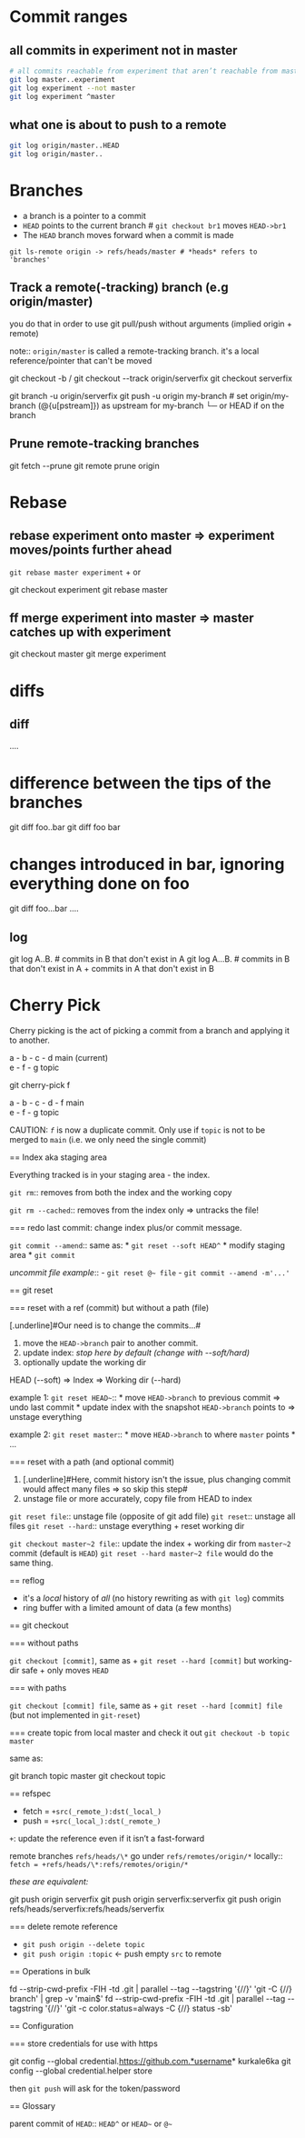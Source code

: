 # Commit ranges

## all commits in experiment not in master
```sh
# all commits reachable from experiment that aren’t reachable from master
git log master..experiment
git log experiment --not master
git log experiment ^master
```

## what one is about to push to a remote
```sh
git log origin/master..HEAD
git log origin/master..
```

# Branches

* a branch is a pointer to a commit
* `HEAD` points to the current branch # `git checkout br1` moves `HEAD->br1`
* The `HEAD` branch moves forward when a commit is made

`git ls-remote origin -> refs/heads/master # *heads* refers to 'branches'`

## Track a remote(-tracking) branch (e.g origin/master)

you do that in order to use git pull/push without arguments (implied origin + remote)

note:: `origin/master` is called a remote-tracking branch.
       it's a local reference/pointer that can't be moved

 git checkout -b <branch> <remote>/<branch>
 git checkout --track origin/serverfix
 git checkout serverfix

 git branch -u origin/serverfix
 git push -u origin my-branch # set origin/my-branch (@{u[pstream]}) as upstream for my-branch
                    └─ or HEAD if on the branch

## Prune remote-tracking branches

 git fetch --prune
 git remote prune origin

# Rebase

## rebase experiment onto master => experiment moves/points further ahead

`git rebase master experiment` + or

 git checkout experiment
 git rebase master

## ff merge experiment into master => master catches up with experiment

 git checkout master
 git merge experiment

# diffs

## diff

....
# difference between the tips of the branches
git diff foo..bar
git diff foo  bar

# changes introduced in bar, ignoring everything done on foo
git diff foo...bar
....

## log

 git log A..B.  # commits in B that don't exist in A
 git log A...B. # commits in B that don't exist in A +
                  commits in A that don't exist in B

# Cherry Pick

Cherry picking is the act of picking a commit from a branch and applying it to another.

 a - b - c - d     main (current)
      \
       e - f - g   topic

 git cherry-pick f

 a - b - c - d - f main
      \
       e - f - g   topic

CAUTION:
*`f`* is now a duplicate commit. Only use if `topic` is not to be merged to `main` (i.e. we only need the single commit)

== Index aka staging area

Everything tracked is in your staging area - the index.

`git rm`::
    removes from both the index and the working copy

`git rm --cached`::
    removes from the index only => untracks the file!

=== redo last commit: change index plus/or commit message.

`git commit --amend`::
    same as:
    * `git reset --soft HEAD^`
    * modify staging area
    * `git commit`

_uncommit file example_::
    - `git reset @~ file`
    - `git commit --amend -m'...'`

== git reset

=== reset with a ref (commit) but without a path (file)

[.underline]#Our need is to change the commits...#

1. move the `HEAD->branch` pair to another commit.
2. update index: _stop here by default (change with --*soft*/*hard*)_
3. optionally update the working dir

HEAD (--soft)  ⇒  Index  ⇒  Working dir (--hard)

example 1: `git reset HEAD~`::
    * move `HEAD->branch` to previous commit => undo last commit
    * update index with the snapshot `HEAD->branch` points to => unstage everything

example 2: `git reset master`::
    * move `HEAD->branch` to where `master` points
    * ...

=== reset with a path (and optional commit)

1. [.underline]#Here, commit history isn't the issue, plus changing commit would affect many files => so skip this step#
2. unstage file or more accurately, copy file from HEAD to index

`git reset file`::
    unstage file (opposite of git add file)
`git reset`::
    unstage all files
`git reset --hard`::
    unstage everything + reset working dir

`git checkout master~2 file`::
    update the index + working dir from `master~2` commit (default is `HEAD`)
    `git reset --hard master~2 file` would do the same thing.

== reflog

* it's a *local* history of *all* (no history rewriting as with `git log`) commits
* ring buffer with a limited amount of data (a few months)

== git checkout

=== without paths

`git checkout [commit]`, same as +
`git reset --hard [commit]` but working-dir safe + only moves `HEAD`

=== with paths

`git checkout [commit] file`, same as +
`git reset --hard [commit] file` (but not implemented in `git-reset`)

=== create topic from local master and check it out
`git checkout -b topic master`

same as:

 git branch topic master
 git checkout topic

== refspec

- fetch = `+src(_remote_):dst(_local_)`
- push = `+src(_local_):dst(_remote_)`

`+`: update the reference even if it isn’t a fast-forward

remote branches `refs/heads/\*` go under `refs/remotes/origin/*` locally::
   `fetch = +refs/heads/\*:refs/remotes/origin/*`

_these are equivalent:_

 git push origin serverfix
 git push origin serverfix:serverfix
 git push origin refs/heads/serverfix:refs/heads/serverfix

=== delete remote reference

* `git push origin --delete topic`
* `git push origin :topic` <- push empty `src` to remote

== Operations in bulk

 fd --strip-cwd-prefix -FIH -td .git | parallel --tag --tagstring '{//}' 'git -C {//} branch' | grep -v 'main$'
 fd --strip-cwd-prefix -FIH -td .git | parallel --tag --tagstring '{//}' 'git -c color.status=always -C {//} status -sb'

== Configuration

=== store credentials for use with https

 git config --global credential.https://github.com.*username* kurkale6ka
 git config --global credential.helper store

then `git push` will ask for the token/password

== Glossary

parent commit of `HEAD`::
`HEAD^` or `HEAD~` or `@~`
